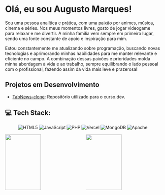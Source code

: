 # Olá, eu sou Augusto Marques!

Sou uma pessoa analítica e prática, com uma paixão por animes, música, cinema e séries. Nos meus momentos livres, gosto de jogar videogame para relaxar e me divertir. A minha família vem sempre em primeiro lugar, sendo uma fonte constante de apoio e inspiração para mim.

Estou constantemente me atualizando sobre programação, buscando novas tecnologias e aprimorando minhas habilidades para me manter relevante e eficiente no campo. A combinação dessas paixões e prioridades molda minha abordagem à vida e ao trabalho, sempre equilibrando o lado pessoal com o profissional, fazendo assim da vida mais leve e prazerosa!
## Projetos em Desenvolvimento

- [TabNews-clone](https://github.com/augustommarques/tabnews-clone): Repositório utilizado para o curso.dev.


## 💻 Tech Stack:

<div align="center">

![HTML5](https://img.shields.io/badge/html5-%23E34F26.svg?style=for-the-badge&logo=html5&logoColor=white) ![JavaScript](https://img.shields.io/badge/javascript-%23323330.svg?style=for-the-badge&logo=javascript&logoColor=%23F7DF1E) ![PHP](https://img.shields.io/badge/php-%23777BB4.svg?style=for-the-badge&logo=php&logoColor=white) ![Vercel](https://img.shields.io/badge/vercel-%23000000.svg?style=for-the-badge&logo=vercel&logoColor=white) ![MongoDB](https://img.shields.io/badge/MongoDB-%234ea94b.svg?style=for-the-badge&logo=mongodb&logoColor=white) ![Apache](https://img.shields.io/badge/apache-%23D42029.svg?style=for-the-badge&logo=apache&logoColor=white)

</div>

<div style="margin-top:5px; display:flex; justify-content:space-between; width:100%;">
<img src="https://github-readme-stats.vercel.app/api?username=augustommarques&theme=dracula&hide_border=true&include_all_commits=true&count_private=true" style="width:48%; height:180px" />
<img src="https://github-readme-streak-stats.herokuapp.com/?user=augustommarques&theme=dracula&hide_border=true" style="width:48%; height:180px"  />
</div>

<div  style="margin:5px;>
  <img src="https://github-readme-stats.vercel.app/api/top-langs/?username=augustommarques&theme=dracula&hide_border=true&include_all_commits=true&count_private=true" />
